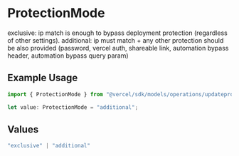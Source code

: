 # ProtectionMode

exclusive: ip match is enough to bypass deployment protection (regardless of other settings). additional: ip must match + any other protection should be also provided (password, vercel auth, shareable link, automation bypass header, automation bypass query param)

## Example Usage

```typescript
import { ProtectionMode } from "@vercel/sdk/models/operations/updateproject.js";

let value: ProtectionMode = "additional";
```

## Values

```typescript
"exclusive" | "additional"
```